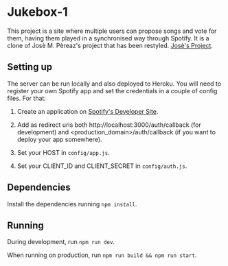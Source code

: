 # Jukebox-1

This project is a site where multiple users can propose songs and vote for them, having them played in a synchronised way through Spotify. It is a clone of Josè M. Pèreaz's project that has been restyled. [Josè's Project](https://github.com/JMPerez/c).

## Setting up

The server can be run locally and also deployed to Heroku. You will need to register your own Spotify app and set the credentials in a couple of config files. For that:

1. Create an application on [Spotify's Developer Site](https://developer.spotify.com/my-applications/).

2. Add as redirect uris both http://localhost:3000/auth/callback (for development) and <production_domain>/auth/callback (if you want to deploy your app somewhere).

3. Set your HOST in `config/app.js`.

4. Set your CLIENT_ID and CLIENT_SECRET in `config/auth.js`.

## Dependencies

Install the dependencies running `npm install`.

## Running

During development, run `npm run dev`.

When running on production, run `npm run build && npm run start`.
